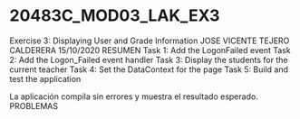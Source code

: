 # 20483C_MOD03_LAK_EX3
Exercise 3: Displaying User and Grade Information
JOSE VICENTE TEJERO CALDERERA 15/10/2020
RESUMEN
Task 1: Add the LogonFailed event
Task 2: Add the Logon_Failed event handler
Task 3: Display the students for the current teacher
Task 4: Set the DataContext for the page
Task 5: Build and test the application

La aplicación compila sin errores y muestra el resultado esperado.
PROBLEMAS
